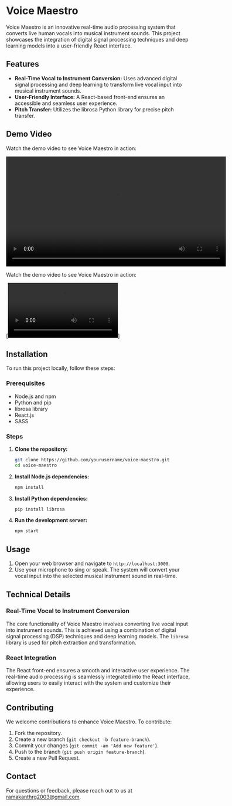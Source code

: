 # Voice Maestro

Voice Maestro is an innovative real-time audio processing system that converts live human vocals into musical instrument sounds. This project showcases the integration of digital signal processing techniques and deep learning models into a user-friendly React interface.

## Features

- **Real-Time Vocal to Instrument Conversion:** Uses advanced digital signal processing and deep learning to transform live vocal input into musical instrument sounds.
- **User-Friendly Interface:** A React-based front-end ensures an accessible and seamless user experience.
- **Pitch Transfer:** Utilizes the librosa Python library for precise pitch transfer.

## Demo Video

Watch the demo video to see Voice Maestro in action:

<video width="600" controls>
  <source src="./react-app.mp4" type="video/mp4">
  Your browser does not support the video tag.
</video>

Watch the demo video to see Voice Maestro in action:

[![Voice Maestro Demo](./react-app.mp4)]
## Installation

To run this project locally, follow these steps:

### Prerequisites

- Node.js and npm
- Python and pip
- librosa library
- React.js
- SASS

### Steps

1. **Clone the repository:**

   ```bash
   git clone https://github.com/yourusername/voice-maestro.git
   cd voice-maestro
   ```

2. **Install Node.js dependencies:**

   ```bash
   npm install
   ```

3. **Install Python dependencies:**

   ```bash
   pip install librosa
   ```

4. **Run the development server:**

   ```bash
   npm start
   ```

## Usage

1. Open your web browser and navigate to `http://localhost:3000`.
2. Use your microphone to sing or speak. The system will convert your vocal input into the selected musical instrument sound in real-time.

## Technical Details

### Real-Time Vocal to Instrument Conversion

The core functionality of Voice Maestro involves converting live vocal input into instrument sounds. This is achieved using a combination of digital signal processing (DSP) techniques and deep learning models. The `librosa` library is used for pitch extraction and transformation.

### React Integration

The React front-end ensures a smooth and interactive user experience. The real-time audio processing is seamlessly integrated into the React interface, allowing users to easily interact with the system and customize their experience.

## Contributing

We welcome contributions to enhance Voice Maestro. To contribute:

1. Fork the repository.
2. Create a new branch (`git checkout -b feature-branch`).
3. Commit your changes (`git commit -am 'Add new feature'`).
4. Push to the branch (`git push origin feature-branch`).
5. Create a new Pull Request.


## Contact

For questions or feedback, please reach out to us at [ramakanthrg2003@gmail.com](mailto:ramakanthrg2003@gmail.com).
